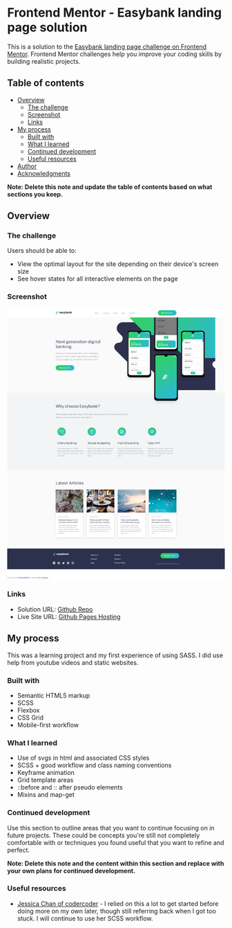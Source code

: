 # Frontend Mentor - Easybank landing page solution

This is a solution to the [Easybank landing page challenge on Frontend Mentor](https://www.frontendmentor.io/challenges/easybank-landing-page-WaUhkoDN). Frontend Mentor challenges help you improve your coding skills by building realistic projects. 

## Table of contents

- [Overview](#overview)
  - [The challenge](#the-challenge)
  - [Screenshot](#screenshot)
  - [Links](#links)
- [My process](#my-process)
  - [Built with](#built-with)
  - [What I learned](#what-i-learned)
  - [Continued development](#continued-development)
  - [Useful resources](#useful-resources)
- [Author](#author)
- [Acknowledgments](#acknowledgments)

**Note: Delete this note and update the table of contents based on what sections you keep.**

## Overview

### The challenge

Users should be able to:

- View the optimal layout for the site depending on their device's screen size
- See hover states for all interactive elements on the page

### Screenshot

![Completed easybank desktop view](./images/EasyBankComplete.png)


### Links

- Solution URL: [Github Repo](https://github.com/Ricksoc/easybankLandingPage)
- Live Site URL: [Github Pages Hosting](https://ricksoc.github.io/easybankLandingPage/)

## My process

This was a learning project and my first experience of using SASS. I did use help from youtube
videos and static websites.

### Built with

- Semantic HTML5 markup
- SCSS
- Flexbox
- CSS Grid
- Mobile-first workflow

### What I learned

- Use of svgs in html and associated CSS styles
- SCSS + good workflow and class naming conventions
- Keyframe animation
- Grid template areas
- ::before and :: after pseudo elements
- Mixins and map-get

### Continued development

Use this section to outline areas that you want to continue focusing on in future projects. These could be concepts you're still not completely comfortable with or techniques you found useful that you want to refine and perfect.

**Note: Delete this note and the content within this section and replace with your own plans for continued development.**

### Useful resources

- [Jessica Chan of codercoder](https://www.youtube.com/watch?v=aoQ6S1a32j8) - I relied on this a lot to get started before doing more on my own later, though still referring back when I got too stuck. I will continue to use her SCSS workflow.

